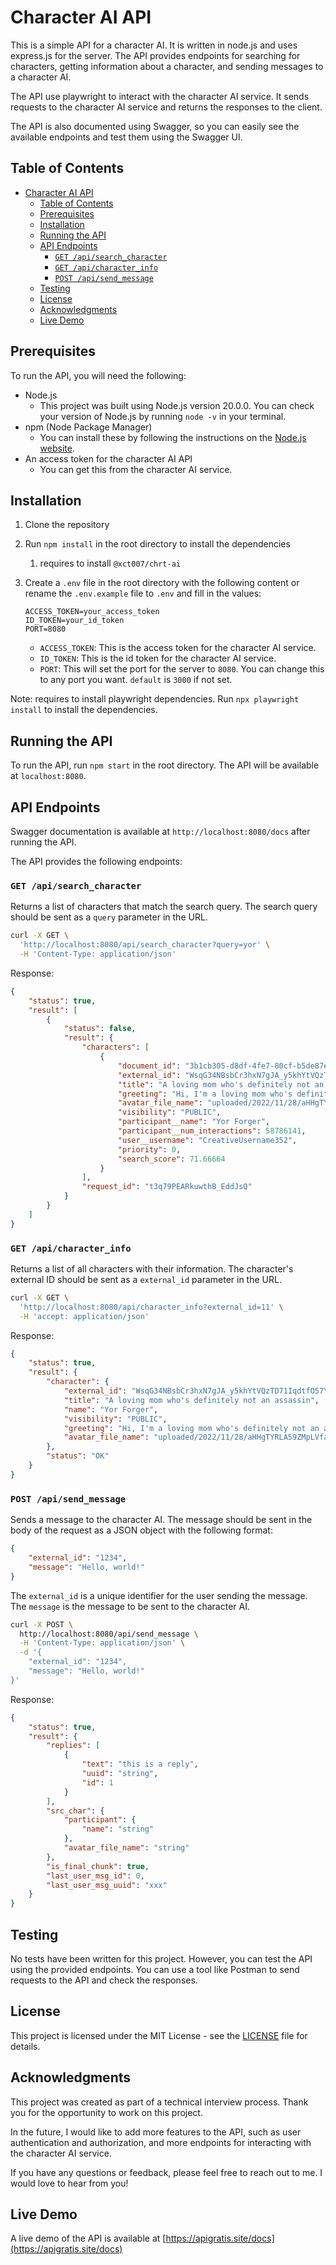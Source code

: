 # Character AI API

This is a simple API for a character AI. It is written in node.js and uses express.js for the server. The API provides endpoints for searching for characters, getting information about a character, and sending messages to a character AI.

The API use playwright to interact with the character AI service. It sends requests to the character AI service and returns the responses to the client.

The API is also documented using Swagger, so you can easily see the available endpoints and test them using the Swagger UI.

## Table of Contents

- [Character AI API](#character-ai-api)
  - [Table of Contents](#table-of-contents)
  - [Prerequisites](#prerequisites)
  - [Installation](#installation)
  - [Running the API](#running-the-api)
  - [API Endpoints](#api-endpoints)
    - [`GET /api/search_character`](#get-apisearch_character)
    - [`GET /api/character_info`](#get-apicharacter_info)
    - [`POST /api/send_message`](#post-apisend_message)
  - [Testing](#testing)
  - [License](#license)
  - [Acknowledgments](#acknowledgments)
  - [Live Demo](#live-demo)

## Prerequisites

To run the API, you will need the following:

- Node.js
  - This project was built using Node.js version 20.0.0. You can check your version of Node.js by running `node -v` in your terminal.
- npm (Node Package Manager)
  - You can install these by following the instructions on the [Node.js website](https://nodejs.org/).
- An access token for the character AI API
  - You can get this from the character AI service.

## Installation

1. Clone the repository
2. Run `npm install` in the root directory to install the dependencies
   1. requires to install `@xct007/chrt-ai`
3. Create a `.env` file in the root directory with the following content or rename the `.env.example` file to `.env` and fill in the values:

   ```env
   ACCESS_TOKEN=your_access_token
   ID_TOKEN=your_id_token
   PORT=8080
   ```

   - `ACCESS_TOKEN`: This is the access token for the character AI service.
   - `ID_TOKEN`: This is the id token for the character AI service.
   - `PORT`: This will set the port for the server to `8080`. You can change this to any port you want. `default` is `3000` if not set.

Note: requires to install playwright dependencies. Run `npx playwright install` to install the dependencies.

## Running the API

To run the API, run `npm start` in the root directory. The API will be available at `localhost:8080`.

## API Endpoints

Swagger documentation is available at `http://localhost:8080/docs` after running the API.

The API provides the following endpoints:

### `GET /api/search_character`

Returns a list of characters that match the search query. The search query should be sent as a `query` parameter in the URL.

```bash
curl -X GET \
  'http://localhost:8080/api/search_character?query=yor' \
  -H 'Content-Type: application/json'
```

Response:

```json
{
	"status": true,
	"result": [
		{
			"status": false,
			"result": {
				"characters": [
					{
						"document_id": "3b1cb305-d8df-4fe7-80cf-b5de87e6d112",
						"external_id": "WsqG34NBsbCr3hxN7gJA_y5khYtVQzTD71IqdtfO57Y",
						"title": "A loving mom who's definitely not an assassin",
						"greeting": "Hi, I'm a loving mom who's definitely not an assassin.",
						"avatar_file_name": "uploaded/2022/11/28/aHHgTYRLA59ZMpLVfaRee_90iW42A_CeTvkkFlS3rOU.webp",
						"visibility": "PUBLIC",
						"participant__name": "Yor Forger",
						"participant__num_interactions": 58786141,
						"user__username": "CreativeUsername352",
						"priority": 0,
						"search_score": 71.66664
					}
				],
				"request_id": "t3q79PEARkuwthB_EddJsQ"
			}
		}
	]
}
```

### `GET /api/character_info`

Returns a list of all characters with their information. The character's external ID should be sent as a `external_id` parameter in the URL.

```bash
curl -X GET \
  'http://localhost:8080/api/character_info?external_id=11' \
  -H 'accept: application/json'
```

Response:

```json
{
	"status": true,
	"result": {
		"character": {
			"external_id": "WsqG34NBsbCr3hxN7gJA_y5khYtVQzTD71IqdtfO57Y",
			"title": "A loving mom who's definitely not an assassin",
			"name": "Yor Forger",
			"visibility": "PUBLIC",
			"greeting": "Hi, I'm a loving mom who's definitely not an assassin.",
			"avatar_file_name": "uploaded/2022/11/28/aHHgTYRLA59ZMpLVfaRee_90iW42A_CeTvkkFlS3rOU.webp"
		},
		"status": "OK"
	}
}
```

### `POST /api/send_message`

Sends a message to the character AI. The message should be sent in the body of the request as a JSON object with the following format:

```json
{
	"external_id": "1234",
	"message": "Hello, world!"
}
```

The `external_id` is a unique identifier for the user sending the message. The `message` is the message to be sent to the character AI.

```bash
curl -X POST \
  http://localhost:8080/api/send_message \
  -H 'Content-Type: application/json' \
  -d '{
    "external_id": "1234",
    "message": "Hello, world!"
}'
```

Response:

```json
{
	"status": true,
	"result": {
		"replies": [
			{
				"text": "this is a reply",
				"uuid": "string",
				"id": 1
			}
		],
		"src_char": {
			"participant": {
				"name": "string"
			},
			"avatar_file_name": "string"
		},
		"is_final_chunk": true,
		"last_user_msg_id": 0,
		"last_user_msg_uuid": "xxx"
	}
}
```

## Testing

No tests have been written for this project. However, you can test the API using the provided endpoints. You can use a tool like Postman to send requests to the API and check the responses.

## License

This project is licensed under the MIT License - see the [LICENSE](LICENSE) file for details.

## Acknowledgments

This project was created as part of a technical interview process. Thank you for the opportunity to work on this project.

In the future, I would like to add more features to the API, such as user authentication and authorization, and more endpoints for interacting with the character AI service.

If you have any questions or feedback, please feel free to reach out to me. I would love to hear from you!

## Live Demo

A live demo of the API is available at [https://apigratis.site/docs](https://apigratis.site/docs)
